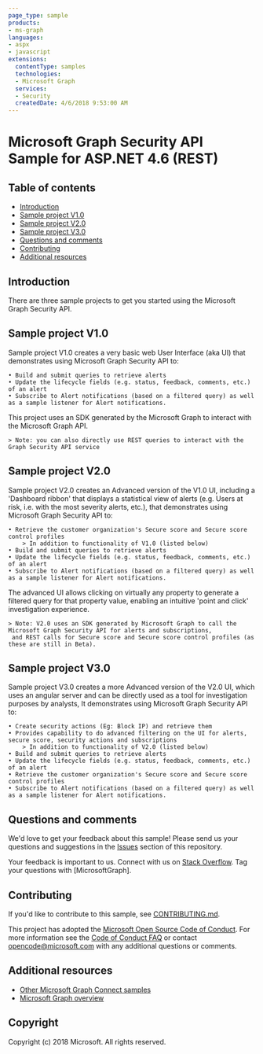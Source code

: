 ```yaml
---
page_type: sample
products:
- ms-graph
languages:
- aspx
- javascript
extensions:
  contentType: samples
  technologies:
  - Microsoft Graph 
  services:
  - Security
  createdDate: 4/6/2018 9:53:00 AM
---
```

# Microsoft Graph Security API Sample for ASP.NET 4.6 (REST)

## Table of contents

* [Introduction](#introduction)
* [Sample project V1.0](#sample-project-v1.0)
* [Sample project V2.0](#sample-project-v2.0)
* [Sample project V3.0](#sample-project-v3.0)
* [Questions and comments](#questions-and-comments)
* [Contributing](#contributing)
* [Additional resources](#additional-resources)

## Introduction

There are three sample projects to get you started using the Microsoft Graph Security API.

## Sample project V1.0

Sample project V1.0 creates a very basic web User Interface (aka UI) that demonstrates using Microsoft Graph Security API to:

	• Build and submit queries to retrieve alerts
	• Update the lifecycle fields (e.g. status, feedback, comments, etc.) of an alert
	• Subscribe to Alert notifications (based on a filtered query) as well as a sample listener for Alert notifications. 
This project uses an SDK generated by the Microsoft Graph to interact with the Microsoft Graph API.
	  
	> Note: you can also directly use REST queries to interact with the Graph Security API service

## Sample project V2.0

Sample project V2.0 creates an Advanced version of the V1.0 UI, including a 'Dashboard ribbon' that displays a statistical view of alerts (e.g. Users at risk, i.e. with the most severity alerts, etc.), that demonstrates using Microsoft Graph Security API to:

	• Retrieve the customer organization's Secure score and Secure score control profiles
	    > In addition to functionality of V1.0 (listed below)
	• Build and submit queries to retrieve alerts
	• Update the lifecycle fields (e.g. status, feedback, comments, etc.) of an alert
	• Subscribe to Alert notifications (based on a filtered query) as well as a sample listener for Alert notifications. 

The advanced UI allows clicking on virtually any property to generate a filtered query for that property value, enabling an intuitive 'point and click' investigation experience.

	> Note: V2.0 uses an SDK generated by Microsoft Graph to call the Microsoft Graph Security API for alerts and subscriptions,
	 and REST calls for Secure score and Secure score control profiles (as these are still in Beta).


## Sample project V3.0

Sample project V3.0 creates a more Advanced version of the V2.0 UI, which uses an angular server and can be directly used as a tool for investigation purposes by analysts, It demonstrates using Microsoft Graph Security API to:

	• Create security actions (Eg: Block IP) and retrieve them 
	• Provides capability to do advanced filtering on the UI for alerts, secure score, security actions and subscriptions
	    > In addition to functionality of V2.0 (listed below)
	• Build and submit queries to retrieve alerts
	• Update the lifecycle fields (e.g. status, feedback, comments, etc.) of an alert
	• Retrieve the customer organization's Secure score and Secure score control profiles
	• Subscribe to Alert notifications (based on a filtered query) as well as a sample listener for Alert notifications. 


## Questions and comments

We'd love to get your feedback about this sample! 
Please send us your questions and suggestions in the [Issues](https://github.com/microsoftgraph/aspnet-connect-rest-sample/issues) section of this repository.

Your feedback is important to us. Connect with us on [Stack Overflow](https://stackoverflow.com/questions/tagged/microsoftgraph). 
Tag your questions with [MicrosoftGraph].

## Contributing ##

If you'd like to contribute to this sample, see [CONTRIBUTING.md](CONTRIBUTING.md).

This project has adopted the [Microsoft Open Source Code of Conduct](https://opensource.microsoft.com/codeofconduct/). 
For more information see the [Code of Conduct FAQ](https://opensource.microsoft.com/codeofconduct/faq/) or contact [opencode@microsoft.com](mailto:opencode@microsoft.com) with any additional questions or comments.

## Additional resources

- [Other Microsoft Graph Connect samples](https://github.com/MicrosoftGraph?utf8=%E2%9C%93&query=-Connect)
- [Microsoft Graph overview](https://graph.microsoft.io)

## Copyright
Copyright (c) 2018 Microsoft. All rights reserved.



